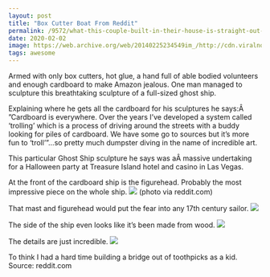 ```yaml
---
layout: post
title: "Box Cutter Boat From Reddit"
permalink: /9572/what-this-couple-built-in-their-house-is-straight-out-of-a-creepy-castle-but-its-awesome/
date: 2020-02-02
image: https://web.archive.org/web/20140225234549im_/http://cdn.viralnova.com/wp-content/uploads/2014/01/cardboard_ghost_ship_02.jpg
tags: awesome
---
```


Armed with only box cutters, hot glue, a hand full of able bodied volunteers and enough cardboard to make Amazon jealous. 
One man managed to sculpture this breathtaking sculpture of a full-sized ghost ship.

Explaining where he gets all the cardboard for his sculptures he says:Â ”Cardboard is everywhere. Over the years I’ve developed a system called ‘trolling’ which is a process of driving around the streets with a buddy looking for piles of cardboard. We have some go to sources but it’s more fun to ‘troll’”…so pretty much dumpster diving in the name of incredible art.

This particular Ghost Ship sculpture he says was aÂ massive undertaking for a Halloween party at Treasure Island hotel and casino in Las Vegas.

At the front of the cardboard ship is the figurehead. Probably the most impressive piece on the whole ship.
![](https://web.archive.org/web/20140226013252im_/http://cdn.viralnova.com/wp-content/uploads/2014/01/cardboard_ghost_ship_01.jpg)
(photo via reddit.com)


That mast and figurehead would put the fear into any 17th century sailor.
![](https://web.archive.org/web/20140225234549im_/http://cdn.viralnova.com/wp-content/uploads/2014/01/cardboard_ghost_ship_02.jpg)

The side of the ship even looks like it’s been made from wood.
![](https://web.archive.org/web/20140226001322im_/http://cdn.viralnova.com/wp-content/uploads/2014/01/cardboard_ghost_ship_03.jpg)

The details are just incredible.
![](https://web.archive.org/web/20140226001805im_/http://cdn.viralnova.com/wp-content/uploads/2014/01/cardboard_ghost_ship_04.jpg)


To think I had a hard time building a bridge out of toothpicks as a kid.
Source: reddit.com
